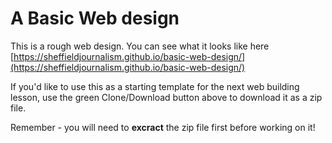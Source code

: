 # A Basic Web design

This is a rough web design. You can see what it looks like here [https://sheffieldjournalism.github.io/basic-web-design/](https://sheffieldjournalism.github.io/basic-web-design/)

If you'd like to use this as a starting template for the next web building lesson, use the green Clone/Download button above to download it as a zip file. 

Remember - you will need to **excract** the zip file first before working on it!
